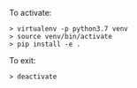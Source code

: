 To activate:

```
> virtualenv -p python3.7 venv
> source venv/bin/activate
> pip install -e .
```

To exit:

`> deactivate`
